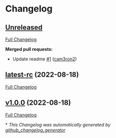 # Changelog

## [Unreleased](https://github.com/EIT-POC/github-azure-secrets/tree/HEAD)

[Full Changelog](https://github.com/EIT-POC/github-azure-secrets/compare/latest-rc...HEAD)

**Merged pull requests:**

- Update readme [\#1](https://github.com/EIT-POC/github-azure-secrets/pull/1) ([cam3ron2](https://github.com/cam3ron2))

## [latest-rc](https://github.com/EIT-POC/github-azure-secrets/tree/latest-rc) (2022-08-18)

[Full Changelog](https://github.com/EIT-POC/github-azure-secrets/compare/v1.0.0...latest-rc)

## [v1.0.0](https://github.com/EIT-POC/github-azure-secrets/tree/v1.0.0) (2022-08-18)

[Full Changelog](https://github.com/EIT-POC/github-azure-secrets/compare/968e715edcf1f8c9a97e945c152588334c9e49a3...v1.0.0)

\* *This Changelog was automatically generated by [github_changelog_generator](https://github.com/github-changelog-generator/github-changelog-generator)*
